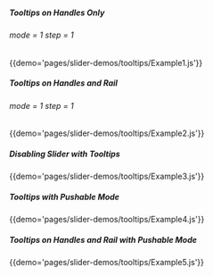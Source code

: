 ##### Tooltips on Handles Only
###### mode = 1 step = 1
{{demo='pages/slider-demos/tooltips/Example1.js'}}

##### Tooltips on Handles and Rail
###### mode = 1 step = 1
{{demo='pages/slider-demos/tooltips/Example2.js'}}

##### Disabling Slider with Tooltips
{{demo='pages/slider-demos/tooltips/Example3.js'}}

##### Tooltips with Pushable Mode
{{demo='pages/slider-demos/tooltips/Example4.js'}}

##### Tooltips on Handles and Rail with Pushable Mode
{{demo='pages/slider-demos/tooltips/Example5.js'}}
